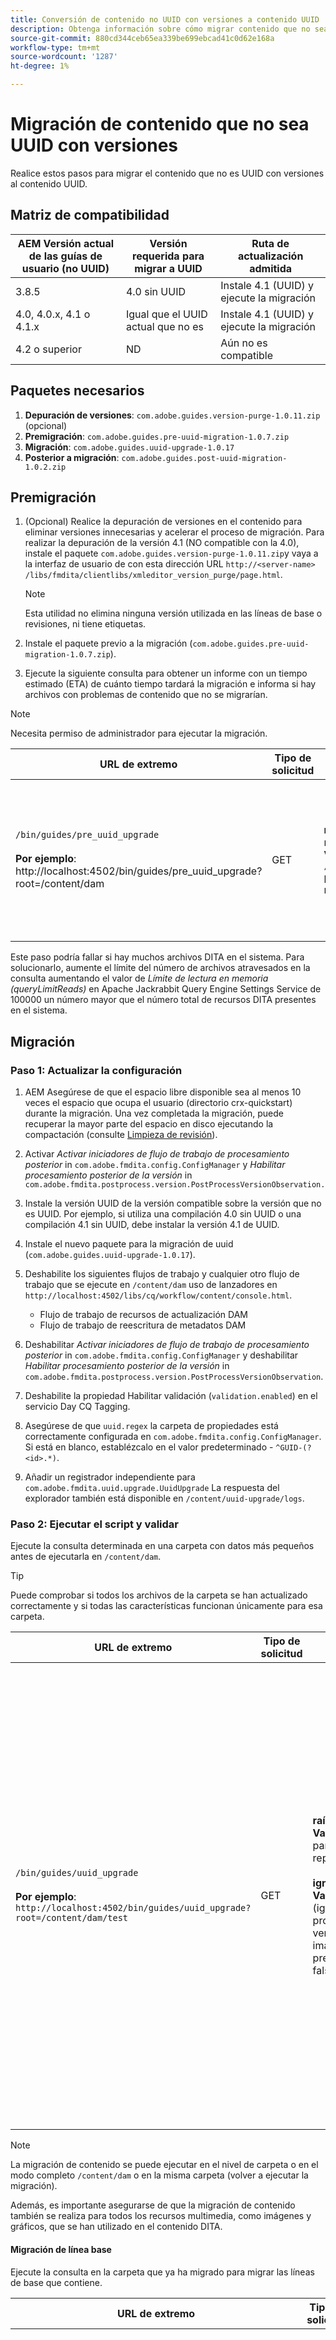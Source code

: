 ```yaml
---
title: Conversión de contenido no UUID con versiones a contenido UUID
description: Obtenga información sobre cómo migrar contenido que no sea UUID con versiones de.
source-git-commit: 880cd344ceb65ea339be699ebcad41c0d62e168a
workflow-type: tm+mt
source-wordcount: '1287'
ht-degree: 1%

---
```


# Migración de contenido que no sea UUID con versiones

Realice estos pasos para migrar el contenido que no es UUID con versiones al contenido UUID.

## Matriz de compatibilidad

| AEM Versión actual de las guías de usuario (no UUID) | Versión requerida para migrar a UUID | Ruta de actualización admitida |
|---|---|---|
| 3.8.5 | 4.0 sin UUID | Instale 4.1 (UUID) y ejecute la migración |
| 4.0, 4.0.x, 4.1 o 4.1.x | Igual que el UUID actual que no es | Instale 4.1 (UUID) y ejecute la migración |
| 4.2 o superior | ND | Aún no es compatible |

## Paquetes necesarios

1. **Depuración de versiones**: `com.adobe.guides.version-purge-1.0.11.zip` (opcional)
1. **Premigración**: `com.adobe.guides.pre-uuid-migration-1.0.7.zip`
1. **Migración**: `com.adobe.guides.uuid-upgrade-1.0.17`
1. **Posterior a migración**: `com.adobe.guides.post-uuid-migration-1.0.2.zip`


## Premigración

1. (Opcional) Realice la depuración de versiones en el contenido para eliminar versiones innecesarias y acelerar el proceso de migración. Para realizar la depuración de la versión 4.1 (NO compatible con la 4.0), instale el paquete `com.adobe.guides.version-purge-1.0.11.zip`y vaya a la interfaz de usuario de con esta dirección URL `http://<server-name> /libs/fmdita/clientlibs/xmleditor_version_purge/page.html`.

   >[!NOTE]
   >
   >Esta utilidad no elimina ninguna versión utilizada en las líneas de base o revisiones, ni tiene etiquetas.
1. Instale el paquete previo a la migración (`com.adobe.guides.pre-uuid-migration-1.0.7.zip`).

1. Ejecute la siguiente consulta para obtener un informe con un tiempo estimado (ETA) de cuánto tiempo tardará la migración e informa si hay archivos con problemas de contenido que no se migrarían.

>[!NOTE]
>
>Necesita permiso de administrador para ejecutar la migración.


| URL de extremo | Tipo de solicitud | Parámetro de consulta | Resultados esperados |
|---|---|---|---|
| `/bin/guides/pre_uuid_upgrade` <br> <br>**Por ejemplo**: http://localhost:4502/bin/guides/pre_uuid_upgrade?root=/content/dam | GET | **raíz**: carpeta raíz<br> **Valor**: `/content/dam` para todo el repositorio. | Se creará un informe previo a la migración (.csv) con la cantidad de archivos, las versiones totales y los errores. <br><br> **Salida de ejemplo**:<br>Carpeta raíz: /content/dam <br>Total de archivos: 2697 <br>Total de versiones: 10380 <br>Número de archivos con errores: 28 <br>AEM Se encontrará disponible un informe detallado a través de CRX de la en `/content/uuid-pgrade/UuidMigrationReport_1688400131039.csv` |

Este paso podría fallar si hay muchos archivos DITA en el sistema. Para solucionarlo, aumente el límite del número de archivos atravesados en la consulta aumentando el valor de *Límite de lectura en memoria (queryLimitReads)* en Apache Jackrabbit Query Engine Settings Service de 100000 un número mayor que el número total de recursos DITA presentes en el sistema.

## Migración

### Paso 1: Actualizar la configuración

1. AEM Asegúrese de que el espacio libre disponible sea al menos 10 veces el espacio que ocupa el usuario (directorio crx-quickstart) durante la migración. Una vez completada la migración, puede recuperar la mayor parte del espacio en disco ejecutando la compactación (consulte [Limpieza de revisión](https://experienceleague.adobe.com/docs/experience-manager-65/deploying/deploying/revision-cleanup.html?lang=en)).

1. Activar *Activar iniciadores de flujo de trabajo de procesamiento posterior* in `com.adobe.fmdita.config.ConfigManager` y *Habilitar procesamiento posterior de la versión* in `com.adobe.fmdita.postprocess.version.PostProcessVersionObservation.`

1. Instale la versión UUID de la versión compatible sobre la versión que no es UUID. Por ejemplo, si utiliza una compilación 4.0 sin UUID o una compilación 4.1 sin UUID, debe instalar la versión 4.1 de UUID.

1. Instale el nuevo paquete para la migración de uuid (`com.adobe.guides.uuid-upgrade-1.0.17`).

1. Deshabilite los siguientes flujos de trabajo y cualquier otro flujo de trabajo que se ejecute en `/content/dam` uso de lanzadores en `http://localhost:4502/libs/cq/workflow/content/console.html`.

   * Flujo de trabajo de recursos de actualización DAM
   * Flujo de trabajo de reescritura de metadatos DAM

1. Deshabilitar *Activar iniciadores de flujo de trabajo de procesamiento posterior* in `com.adobe.fmdita.config.ConfigManager` y deshabilitar *Habilitar procesamiento posterior de la versión* in `com.adobe.fmdita.postprocess.version.PostProcessVersionObservation`.

1. Deshabilite la propiedad Habilitar validación (`validation.enabled`) en el servicio Day CQ Tagging.

1. Asegúrese de que `uuid.regex` la carpeta de propiedades está correctamente configurada en `com.adobe.fmdita.config.ConfigManager`. Si está en blanco, establézcalo en el valor predeterminado - `^GUID-(?<id>.*)`.
1. Añadir un registrador independiente para `com.adobe.fmdita.uuid.upgrade.UuidUpgrade` La respuesta del explorador también está disponible en `/content/uuid-upgrade/logs`.

### Paso 2: Ejecutar el script y validar

Ejecute la consulta determinada en una carpeta con datos más pequeños antes de ejecutarla en `/content/dam`.

>[!TIP]
>
>Puede comprobar si todos los archivos de la carpeta se han actualizado correctamente y si todas las características funcionan únicamente para esa carpeta.

| URL de extremo | Tipo de solicitud | Parámetro de consulta | Resultados esperados |
|---|---|---|---|
| `/bin/guides/uuid_upgrade`<br><br> **Por ejemplo**: `http://localhost:4502/bin/guides/uuid_upgrade?root=/content/dam/test` | GET | **raíz**: carpeta raíz <br>**Valor**: /content/dam para todo el repositorio.<br><br>**ignoreImageVersions**<br> **Valor**: true/false (ignora el procesamiento de las versiones de la imagen. El valor predeterminado es false) | Informe de migración con Lista de archivos migrados correctamente, no se pudo actualizar, se actualizó con errores y el tiempo total empleado. <br><br> **Salida de ejemplo**: <br> [INFORMACIÓN] Error en la lista de archivos:0 <br>[INFORMACIÓN] No. de archivos actualizados correctamente: 2241 <br>[INFORMACIÓN] No. Número de archivos actualizados con errores: 28 <br>[INFORMACIÓN] No. No se pudo actualizar el número de archivos: 0 <br> [INFORMACIÓN] Tiempo total empleado: 0:37:03,131 |

>[!NOTE]
>
> La migración de contenido se puede ejecutar en el nivel de carpeta o en el modo completo `/content/dam` o en la misma carpeta (volver a ejecutar la migración).

Además, es importante asegurarse de que la migración de contenido también se realiza para todos los recursos multimedia, como imágenes y gráficos, que se han utilizado en el contenido DITA.

#### Migración de línea base

Ejecute la consulta en la carpeta que ya ha migrado para migrar las líneas de base que contiene.

| URL de extremo | Tipo de solicitud | Parámetro de consulta | Resultados esperados |
|---|---|---|---|
| `/bin/guides/baseline_uuid_upgrade`<br><br> **Por ejemplo**: ` http://localhost:4502/bin/guides/baseline_uuid_upgrade?root=/content/dam/test` | GET | **raíz**: carpeta raíz <br> **Valor**: /content/dam para todo el repositorio. <br><br> **ignoreImageVersions**<br> **Valor**: true/false <br>(Omite el procesamiento de las versiones de la imagen. El valor predeterminado es false) <br><br> **doReviews** <br> **Valor**: true/false <br> (Si las revisiones deben actualizarse o no. El valor predeterminado es false). Informe de migración con Lista de archivos migrados correctamente, no se pudo actualizar, se actualizó con errores y el tiempo total empleado. <br> <br> **Salida de ejemplo**:<br>[INFORMACIÓN] Error en la lista de archivos <br> [INFORMACIÓN] No. de archivos actualizados correctamente 2241<br> [INFORMACIÓN] No. de archivos actualizados con errores 28<br>[INFORMACIÓN] No. de archivos no se pudo actualizar 0<br>[INFORMACIÓN] Tiempo total empleado: 0:37:03,131 |


### Paso 3: Restaurar la configuración

Una vez que el servidor se haya migrado correctamente, habilite el posprocesamiento, el etiquetado y los siguientes flujos de trabajo (incluidos todos los demás flujos de trabajo que están desactivados inicialmente durante la migración) para seguir trabajando en el servidor.

* Flujo de trabajo de recursos de actualización DAM
* Flujo de trabajo de metadatos DAM

>[!NOTE]
>
>Si algunos archivos no se procesan o se dañan antes de la migración y se dañan antes de la migración y se dañan incluso después de la migración.

## Validación de migración

1. Instale el paquete de migración posterior a uuid (`com.adobe.guides.post-uuid-migration-1.0.2.zip`).

1. Ejecute la siguiente consulta para comprobar que no se han producido errores durante la migración que hayan provocado la rotura de ningún vínculo. Esta secuencia de comandos identificará si había algún vínculo que no se hubiera roto antes, pero que se haya roto ahora por algún motivo.

   | URL de extremo | Tipo de solicitud | Parámetro de consulta | Resultados esperados |
   |---|---|---|---|
   | `/bin/guides/get_broken_links` <br> <br> **Por ejemplo**:<br>`http://localhost:4502/bin/guides/get_broken_links` | GET | ND | Informe de migración con el número total de archivos que tienen UUID rotos y sus respectivas rutas de archivo. <br> <br> **Salida de ejemplo**:<br>[DEPURAR] Comprobando si todas estas GUID se utilizan en el contenido.<br>[DEPURAR] Número total de archivos que pueden tener UUID rotos: 0 <br>[DEPURAR] Rutas que potencialmente tienen UUID rotos:0 |

1. Una vez completada la migración, la mayor parte del espacio en disco se puede recuperar ejecutando compactación (consulte `https://experienceleague.adobe.com/docs/experience-manager-65/deploying/deploying/revision-cleanup.html?lang=en`).

## Migración de contenido delta

1. Para migrar el contenido delta del servidor activo (que no sea UUID) al servidor uuid actual, instale el script de premigración en el servidor que no sea UUID.

1. Ejecute la siguiente consulta en todo el conjunto de datos (o subcarpeta) para identificar y exportar todos los archivos modificados después de la marca de tiempo determinada: La marca de tiempo utiliza el formato ISO8601 para las fechas y horas ( AAAA-MM-DDTHH:mm:ss.SSSZ) y también permite representaciones parciales, como AAAA-MM-DD.

   | URL de extremo | Tipo de solicitud | Parámetro de consulta | Resultados esperados |
   |---|---|---|---|
   | `/bin/guides/data_export`<br><br>**Por ejemplo**: <br> `http://localhost:4502/bin/guides/data_export?timestamp=2023-07-11&root=/content/dam` | GET | **timestamp** <br> **Valor**: AAAA-MM-DD<br><br> **raíz**: carpeta raíz <br> **Valor**: `/content/dam` para todo el repositorio. | Se crea un archivo zip con contenido delta en /var/xml/exports. <br> <br>**Muestra**: dataexport_1689761491218.zip (se creará el archivo) |

1. Descargue el archivo zip exportado por el script. La última línea de la respuesta debe proporcionar la ruta del archivo zip generado (almacenado en /var/xml/exports en el sistema).

1. Cargue el archivo zip al servidor uuid en la ruta deseada en la interfaz de usuario de Assets.

1. Asegúrese de que el paquete posterior a la migración esté instalado en el servidor uuid.

1. Ejecute la siguiente consulta para importar el contenido delta del archivo zip cargado en el sistema. La consulta debe incluir la ruta del archivo zip cargado para identificar y procesar correctamente los datos.

   | URL de extremo | Tipo de solicitud | Parámetro de consulta | Resultados esperados |
   |---|---|---|---|
   | `/bin/guides/data_import`<br> **Por ejemplo**:`http://localhost:4502/bin/guides/data_import?path=/content/dam/dataexport_1689344927551.zip&createVersion=true` | POST | **ruta**<br> **Valor**: `/content/dam/filename.zip`(Ubicación del archivo cargado) **createVersion** <br> **Valor**: true/false<br>(El valor predeterminado de createVersion es false). | El archivo se cargará en la ruta de contenido deseada.<br><br>**Muestra**: `dataexport_1689761491218.zip`<br><br> (El mismo archivo que se exportó en el paso anterior se carga en la ruta deseada en `/content/dam`). |

1. El script creará un nuevo archivo si no existe o anulará el archivo existente si se modificó.

>[!NOTE]
>
> El historial de versiones y cualquier otro cambio realizado en el servidor (como flujos de trabajo y revisiones ) deben actualizarse manualmente.
